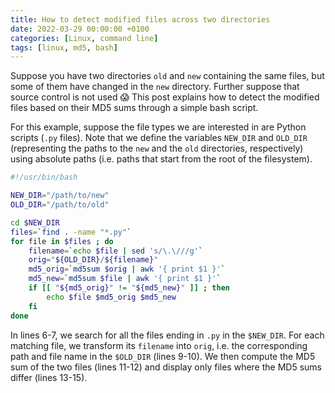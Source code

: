 ```yaml
---
title: How to detect modified files across two directories
date: 2022-03-29 00:00:00 +0100
categories: [Linux, command line]
tags: [linux, md5, bash]
---
```


Suppose you have two directories `old` and `new` containing the same files, but some of them have changed in the `new` directory. Further suppose that source control is not used :scream: This post explains how to detect the modified files based on their MD5 sums through a simple bash script.

For this example, suppose the file types we are interested in are Python scripts (`.py` files). Note that we define the variables `NEW_DIR` and `OLD_DIR` (representing the paths to the `new` and the `old` directories, respectively) using absolute paths (i.e. paths that start from the root of the filesystem).

```bash
#!/usr/bin/bash

NEW_DIR="/path/to/new"
OLD_DIR="/path/to/old"

cd $NEW_DIR
files=`find . -name "*.py"`
for file in $files ; do
    filename=`echo $file | sed 's/\.\///g'`
    orig="${OLD_DIR}/${filename}"
    md5_orig=`md5sum $orig | awk '{ print $1 }'`
    md5_new=`md5sum $file | awk '{ print $1 }'`
    if [[ "${md5_orig}" != "${md5_new}" ]] ; then
        echo $file $md5_orig $md5_new
    fi
done
```

In lines 6-7, we search for all the files ending in `.py` in the `$NEW_DIR`. For each matching file, we transform its `filename` into `orig`, i.e. the corresponding path and file name in the `$OLD_DIR` (lines 9-10). We then compute the MD5 sum of the two files (lines 11-12) and display only files where the MD5 sums differ (lines 13-15).